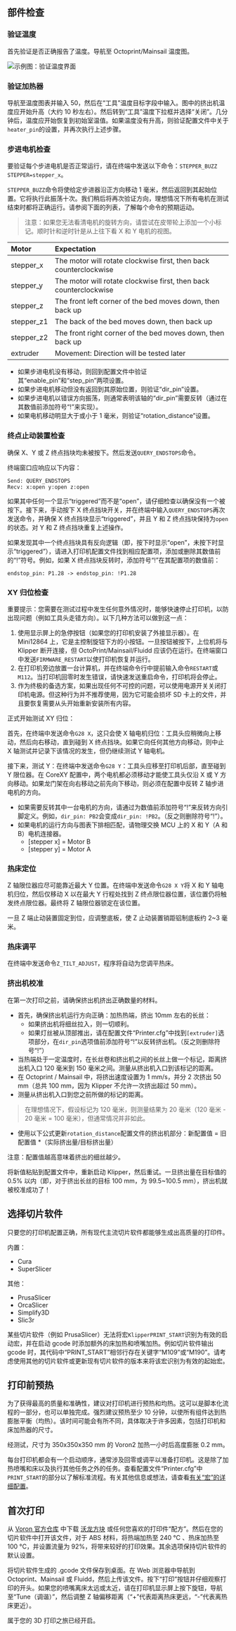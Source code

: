 ## 部件检查

### 验证温度

首先验证是否正确报告了温度。导航至 Octoprint/Mainsail 温度图。

![示例图：验证温度界面](../../../static/media/test-temperture.png)

### 验证加热器

导航至温度图表并输入 50，然后在“工具”温度目标字段中输入。图中的挤出机温度应开始升高（大约 10 秒左右）。然后转到“工具”温度下拉框并选择“关闭”。几分钟后，温度应开始恢复到初始室温值。如果温度没有升高，则验证配置文件中关于`heater_pin`的设置，并再次执行上述步骤。

### 步进电机检查

要验证每个步进电机是否正常运行，请在终端中发送以下命令：`STEPPER_BUZZ STEPPER=stepper_x`。

`STEPPER_BUZZ`命令将使给定步进器沿正方向移动 1 毫米，然后返回到其起始位置。它将执行此振荡十次。我们稍后将再次验证方向，理想情况下所有电机在测试结束时都将正确运行。请参阅下面的列表，了解每个命令的预期运动。

>注意：如果您无法看清电机的旋转方向，请尝试在皮带轮上添加一个小标记。顺时针和逆时针是从上往下看 X 和 Y 电机的视图。

| Motor      | Expectation                                                       |
| :--------- | :---------------------------------------------------------------- |
| stepper_x  | The motor will rotate clockwise first, then back counterclockwise |
| stepper_y  | The motor will rotate clockwise first, then back counterclockwise |
| stepper_z  | The front left corner of the bed moves down, then back up         |
| stepper_z1 | The back of the bed moves down, then back up                      |
| stepper_z2 | The front right corner of the bed moves down, then back up        |
| extruder   | Movement: Direction will be tested later                          |

- 如果步进电机没有移动，则回到配置文件中验证其“enable_pin”和“step_pin”两项设置。
- 如果步进电机移动但没有返回到其原始位置，则验证“dir_pin”设置。
- 如果步进电机以错误方向振荡，则通常表明该轴的“dir_pin”需要反转（通过在其数值前添加符号“!”来实现）。
- 如果电机移动明显大于或小于 1 毫米，则验证“rotation_distance”设置。

### 终点止动装置检查

确保 X、Y 或 Z 终点挡块均未被按下。然后发送`QUERY_ENDSTOPS`命令。

终端窗口应响应以下内容：

```shell
Send: QUERY_ENDSTOPS
Recv: x:open y:open z:open
```

如果其中任何一个显示“triggered”而不是“open”，请仔细检查以确保没有一个被按下。接下来，手动按下 X 终点挡块开关，并在终端中输入`QUERY_ENDSTOPS`再次发送命令，并确保 X 终点挡块显示“triggered”，并且 Y 和 Z 终点挡块保持为`open`的状态。对 Y 和 Z 终点挡块重复上述操作。

如果发现其中一个终点挡块具有反向逻辑（即，按下时显示“open”，未按下时显示“triggered”），请进入打印机配置文件找到相应配置项，添加或删除其数值前的“!”符号。例如，如果 X 终点挡块反转时，添加符号“!”在其配置项的数值前：

```text
endstop_pin: P1.28 -> endstop_pin: !P1.28
```

### XY 归位检查

重要提示：您需要在测试过程中发生任何意外情况时，能够快速停止打印机，以防出现问题（例如工具头走错方向）。以下几种方法可以做到这一点：

1. 使用显示屏上的急停按钮（如果您的打印机安装了外接显示器）。在 Mini12864 上，它是主控制旋钮下方的小按钮。一旦按钮被按下，上位机将与 Klipper 断开连接，但 OctoPrint/Mainsail/Fluidd 应该仍在运行。在终端窗口中发送`FIRMWARE_RESTART`以使打印机恢复并运行。
2. 在打印机旁边放置一台计算机，并在终端命令行中提前输入命令`RESTART`或`M112`。当打印机回零时发生错误，请快速发送重启命令，打印机将会停止。
3. 作为终极的备选方案，如果出现任何不可控的问题，可以使用电源开关关闭打印机电源。但这种行为并不推荐使用，因为它可能会损坏 SD 卡上的文件，并且要恢复需要从头开始重新安装所有内容。

正式开始测试 XY 归位：

首先，在终端中发送命令`G28 X`，这只会使 X 轴电机归位：工具头应稍微向上移动，然后向右移动，直到碰到 X 终点挡块。如果它向任何其他方向移动，则中止 X 轴测试并记录下该情况的发生，但仍继续测试 Y 轴电机。

接下来，测试 Y：在终端中发送命令`G28 Y`：工具头应移至打印机后部，直至碰到 Y 限位器。在 CoreXY 配置中，两个电机都必须移动才能使工具头仅沿 X 或 Y 方向移动。如果龙门架在向右移动之前先向下移动，则必须在配置中反转 Z 轴步进电机的方向。

- 如果需要反转其中一台电机的方向，请通过为数值前添加符号“!”来反转方向引脚定义。例如，`dir_pin: PB2`会变成`dir_pin: !PB2`。（反之则删除符号“!”）。
- 如果电机的运行方向与图表下排相匹配，请物理交换 MCU 上的 X 和 Y（A 和 B）电机连接器。
  - [stepper x] = Motor B
  - [stepper y] = Motor A

### 热床定位

Z 轴限位器应尽可能靠近最大 Y 位置。在终端中发送命令`G28 X Y`将 X 和 Y 轴电机归位，然后仅移动 X 以在最大 Y 行程处找到 Z 终点限位器位置，该位置仍将触发终点限位器。最终将 Z 轴限位器锁定在该位置。

一旦 Z 端止动装置固定到位，应调整底板，使 Z 止动装置销距铝制底板约 2~3 毫米。

### 热床调平

在终端中发送命令`Z_TILT_ADJUST`，程序将自动为您调平热床。

### 挤出机校准

在第一次打印之前，请确保挤出机挤出正确数量的材料。

- 首先，确保挤出机运行方向正确：加热热端，挤出 10mm 左右的长丝：
  - 如果挤出机将细丝拉入，则一切顺利。
  - 如果灯丝被从顶部推出，请在配置文件“Printer.cfg”中找到`[extruder]`选项部分，在`dir_pin`选项值前添加符号“!”以反转挤出机。（反之则删除符号“!”）
- 当热端处于一定温度时，在长丝卷和挤出机之间的长丝上做一个标记，距离挤出机入口 120 毫米到 150 毫米之间。测量从挤出机入口到该标记的距离。
- 在 Octoprint / Mainsail 中，将挤出速度设置为 1 mm/s，并分 2 次挤出 50 mm（总共 100 mm，因为 Klipper 不允许一次挤出超过 50 mm）。
- 测量从挤出机入口到您之前所做的标记的距离。

>在理想情况下，假设标记为 120 毫米，则测量结果为 20 毫米（120 毫米 - 20 毫米 = 100 毫米），但通常情况并非如此。

- 使用以下公式更新`rotation_distance`配置文件的挤出机部分：新配置值 = 旧配置值 *（实际挤出量/目标挤出量）

注意：配置值越高意味着挤出的细丝越少。

将新值粘贴到配置文件中，重新启动 Klipper，然后重试。一旦挤出量在目标值的 0.5% 以内（即，对于挤出长丝的目标 100 mm，为 99.5~100.5 mm），挤出机就被校准成功了！

## 选择切片软件

只要您的打印机配置正确，所有现代主流切片软件都能够生成出高质量的打印件。

内置：

- Cura
- SuperSlicer

其他：

- PrusaSlicer
- OrcaSlicer
- Simplify3D
- Slic3r

某些切片软件（例如 PrusaSlicer）无法将宏`KlipperPRINT_START`识别为有效的启动宏，并在启动 gcode 时添加额外的床加热和喷嘴加热。例如切片软件输出 gcode 时，其代码中“PRINT_START”相邻行存在关键字“M109”或“M190”。请考虑使用其他的切片软件或更新现有切片软件的版本来将该宏识别为有效的起始宏。

## 打印前预热

为了获得最高的质量和准确性，建议对打印机进行预热和均热。这可以是脚本化流程的一部分，也可以单独完成。强烈建议预热至少 10 分钟，以使所有组件达到热膨胀平衡（均热）。该时间可能会有所不同，具体取决于许多因素，包括打印机和床加热器的尺寸。

经测试，尺寸为 350x350x350 mm 的 Voron2 加热一小时后高度膨胀 0.2 mm。

每台打印机都会有一个启动顺序，通常涉及回零或调平以准备打印机。这是除了加热喷嘴和床以及执行其他任务之外的任务。查看配置文件“Printer.cfg”中`PRINT_START`的部分以了解标准流程。有关其他信息或想法，请查看[有关“宏”的详细配置](https://docs.vorondesign.com/community/macros/)。

## 首次打印

从 [Voron 官方仓库](https://github.com/VoronDesign/Voron-2/tree/Voron2.4/STLs/Test_Prints) 中下载 [沃龙方块](https://github.com/VoronDesign/Voron-2/blob/Voron2.4/STLs/Test_Prints/Voron_Design_Cube_v7.stl) 或任何您喜欢的打印件“配方”。然后在您的切片软件中打开该文件，对于 ABS 材料，将热端加热至 240 °C 、热床加热至 100 °C，并设置流量为 92%，将带来较好的打印效果。其余选项保持切片软件的默认设置。

将切片软件生成的 .gcode 文件保存到桌面。在 Web 浏览器中导航到 Octoprint、Mainsail 或 Fluidd，然后上传该文件。按下“打印”按钮并仔细观察打印的开头。如果您的喷嘴离床太远或太近，请在打印机显示屏上按下旋钮，导航至“Tune（调谐）”，然后调整 Z 轴偏移距离（“+”代表距离热床更远，“-”代表离热床更近）。

属于您的 3D 打印之旅已经开启。
